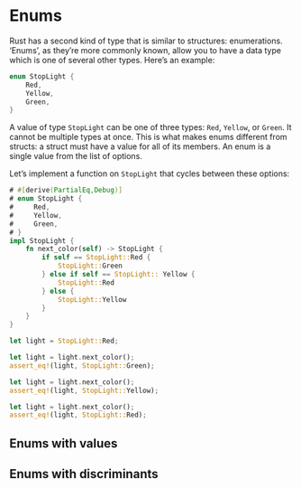 # Enums

Rust has a second kind of type that is similar to structures: enumerations.
‘Enums’, as they’re more commonly known, allow you to have a data type which
is one of several other types. Here’s an example:

```rust
enum StopLight {
    Red,
    Yellow,
    Green,
}
```

A value of type `StopLight` can be one of three types: `Red`, `Yellow`, or
`Green`. It cannot be multiple types at once. This is what makes enums
different from structs: a struct must have a value for all of its members. An
enum is a single value from the list of options.

Let’s implement a function on `StopLight` that cycles between these options:

```rust
# #[derive(PartialEq,Debug)]
# enum StopLight {
#     Red,
#     Yellow,
#     Green,
# }
impl StopLight {
    fn next_color(self) -> StopLight {
        if self == StopLight::Red {
            StopLight::Green
        } else if self == StopLight:: Yellow {
            StopLight::Red
        } else {
            StopLight::Yellow
        }
    }
}

let light = StopLight::Red;

let light = light.next_color();
assert_eq!(light, StopLight::Green);

let light = light.next_color();
assert_eq!(light, StopLight::Yellow);

let light = light.next_color();
assert_eq!(light, StopLight::Red);
```

## Enums with values

## Enums with discriminants

